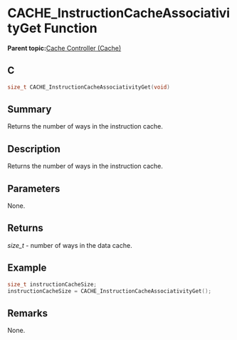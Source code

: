 # CACHE\_InstructionCacheAssociativityGet Function

**Parent topic:**[Cache Controller \(Cache\)](GUID-FA7730F3-DFC4-4DED-92DE-B53A0AF23AC6.md)

## C

```c
size_t CACHE_InstructionCacheAssociativityGet(void)
```

## Summary

Returns the number of ways in the instruction cache.

## Description

Returns the number of ways in the instruction cache.

## Parameters

None.

## Returns

*size\_t* - number of ways in the data cache.

## Example

```c
size_t instructionCacheSize;
instructionCacheSize = CACHE_InstructionCacheAssociativityGet();
```

## Remarks

None.

